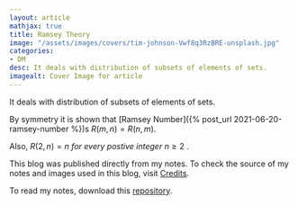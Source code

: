 ```yaml
---
layout: article
mathjax: true
title: Ramsey Theory
image: "/assets/images/covers/tim-johnson-Vwf8q3RzBRE-unsplash.jpg"
categories:
- DM
desc: It deals with distribution of subsets of elements of sets. 
imagealt: Cover Image for article
---
```


It deals with distribution of subsets of elements of sets.

By symmetry it is shown that [Ramsey Number]({% post_url 2021-06-20-ramsey-number %})s $R(m, n)  = R(n, m)$.





















































































































































































































































































































































































































Also, $R(2, n)=n\ for\ every\ postive\ integer\ n \ge 2$ .





















































































































































































































































































































































































































This blog was published directly from my notes.
To check the source of my notes and images used in this blog, visit <a href="/credits.html" target="_blank">Credits</a>.

To read my notes, download this <a href="https://github.com/bovem/CS" target="blank">repository</a>.
